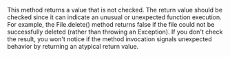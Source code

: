 This method returns a value that is not checked. The return value should be checked since it can indicate an unusual or unexpected function execution. For example, the File.delete() method returns false if the file could not be successfully deleted (rather than throwing an Exception). If you don't check the result, you won't notice if the method invocation signals unexpected behavior by returning an atypical return value.